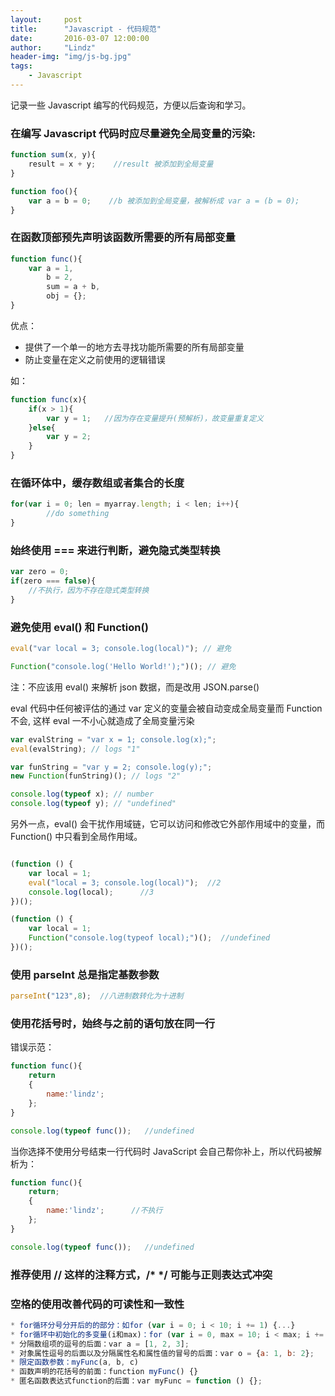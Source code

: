 ```yaml
---
layout:     post
title:      "Javascript - 代码规范"
date:       2016-03-07 12:00:00
author:     "Lindz"
header-img: "img/js-bg.jpg"
tags:
    - Javascript
---
```


记录一些 Javascript 编写的代码规范，方便以后查询和学习。

### 在编写 Javascript 代码时应尽量避免全局变量的污染:

```javascript	
function sum(x, y){
	result = x + y;    //result 被添加到全局变量
}
```

```javascript	
function foo(){
	var a = b = 0;    //b 被添加到全局变量，被解析成 var a = (b = 0);
}
```

### 在函数顶部预先声明该函数所需要的所有局部变量

```javascript
function func(){
	var a = 1,
		b = 2,
		sum = a + b,
		obj = {};
}
```

优点：

* 提供了一个单一的地方去寻找功能所需要的所有局部变量
* 防止变量在定义之前使用的逻辑错误

如：

```javascript
function func(x){
	if(x > 1){
		var y = 1;   //因为存在变量提升(预解析)，故变量重复定义
	}else{
		var y = 2;
	}
}
```

### 在循环体中，缓存数组或者集合的长度

```javascript
for(var i = 0; len = myarray.length; i < len; i++){
		//do something
}
```

### 始终使用 === 来进行判断，避免隐式类型转换

```javascript
var zero = 0;
if(zero === false){
	//不执行，因为不存在隐式类型转换
}
```

### 避免使用 eval() 和 Function()

```javascript
eval("var local = 3; console.log(local)"); // 避免

Function("console.log('Hello World!');")(); // 避免
```

注：不应该用 eval() 来解析 json 数据，而是改用 JSON.parse()

eval 代码中任何被评估的通过 var 定义的变量会被自动变成全局变量而 Function 不会, 这样 eval 一不小心就造成了全局变量污染

```javascript
var evalString = "var x = 1; console.log(x);";
eval(evalString); // logs "1"

var funString = "var y = 2; console.log(y);";
new Function(funString)(); // logs "2"

console.log(typeof x); // number
console.log(typeof y); // "undefined"
```

另外一点，eval() 会干扰作用域链，它可以访问和修改它外部作用域中的变量，而 Function() 中只看到全局作用域。

```javascript

(function () {
    var local = 1;
    eval("local = 3; console.log(local)");  //2
    console.log(local);      //3
})();

(function () {
    var local = 1;
    Function("console.log(typeof local);")();  //undefined
})();
```

### 使用 parseInt 总是指定基数参数

```javascript
parseInt("123",8);  //八进制数转化为十进制
```

### 使用花括号时，始终与之前的语句放在同一行

错误示范：

```javascript
function func(){
    return
    {
        name:'lindz';
    };
}

console.log(typeof func());   //undefined
```

当你选择不使用分号结束一行代码时 JavaScript 会自己帮你补上，所以代码被解析为：

```javascript
function func(){
    return;
    {
        name:'lindz';      //不执行
    };
}

console.log(typeof func());   //undefined
```

### 推荐使用 // 这样的注释方式，/* */ 可能与正则表达式冲突

### 空格的使用改善代码的可读性和一致性

```javascript
* for循环分号分开后的的部分：如for (var i = 0; i < 10; i += 1) {...}
* for循环中初始化的多变量(i和max)：for (var i = 0, max = 10; i < max; i += 1) {...}
* 分隔数组项的逗号的后面：var a = [1, 2, 3];
* 对象属性逗号的后面以及分隔属性名和属性值的冒号的后面：var o = {a: 1, b: 2};
* 限定函数参数：myFunc(a, b, c)
* 函数声明的花括号的前面：function myFunc() {}
* 匿名函数表达式function的后面：var myFunc = function () {};
```




